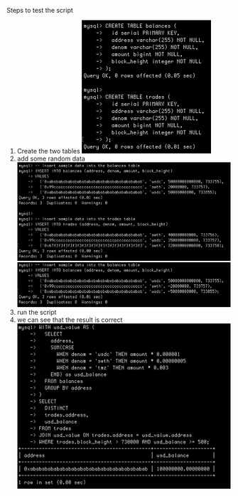 Steps to test the script

1. Create the two tables
   ![create_table](resources/create_table.png)
2. add some random data
   ![add_data](resources/add_data.png)
   ![add_data2](resources/add_data2.png)
3. run the script
4. we can see that the result is correct
   ![result](resources/result.png)
